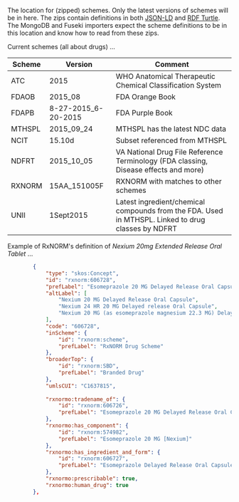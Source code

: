 The location for (zipped) schemes. Only the latest versions of schemes will be in here. The zips contain definitions in both [JSON-LD](http://www.w3.org/TR/json-ld/) and [RDF Turtle](http://www.w3.org/TR/turtle/). The MongoDB and Fuseki importers expect the scheme definitions to be in this location and know how to read from these zips.

Current schemes (all about drugs) ...

Scheme | Version | Comment
--- | --- | --- 
ATC | 2015 | WHO Anatomical Therapeutic Chemical Classification System
FDAOB | 2015_08 | FDA Orange Book
FDAPB | 8-27-2015_6-20-2015 | FDA Purple Book
MTHSPL | 2015_09_24 | MTHSPL has the latest NDC data
NCIT | 15.10d | Subset referenced from MTHSPL
NDFRT | 2015_10_05 | VA National Drug File Reference Terminology (FDA classing, Disease effects and more)
RXNORM | 15AA_151005F | RXNORM with matches to other schemes
UNII | 1Sept2015 | Latest ingredient/chemical compounds from the FDA. Used in MTHSPL. Linked to drug classes by NDFRT

Example of RxNORM's definition of _Nexium 20mg Extended Release Oral Tablet_ ...

```json
        {
            "type": "skos:Concept",
            "id": "rxnorm:606728",
            "prefLabel": "Esomeprazole 20 MG Delayed Release Oral Capsule [Nexium]",
            "altLabel": [
                "Nexium 20 MG Delayed Release Oral Capsule",
                "Nexium 24 HR 20 MG Delayed release Oral Capsule",
                "Nexium 20 MG (as esomeprazole magnesium 22.3 MG) Delayed Release Oral Capsule"
            ],
            "code": "606728",
            "inScheme": {
                "id": "rxnorm:scheme",
                "prefLabel": "RxNORM Drug Scheme"
            },
            "broaderTop": {
                "id": "rxnorm:SBD",
                "prefLabel": "Branded Drug"
            },
            "umlsCUI": "C1637815",
                        
            "rxnormo:tradename_of": {
                "id": "rxnorm:606726",
                "prefLabel": "Esomeprazole 20 MG Delayed Release Oral Capsule"
            },
            "rxnormo:has_component": {
                "id": "rxnorm:574982",
                "prefLabel": "Esomeprazole 20 MG [Nexium]"
            },
            "rxnormo:has_ingredient_and_form": {
                "id": "rxnorm:606727",
                "prefLabel": "Esomeprazole Delayed Release Oral Capsule [Nexium]"
            },
            "rxnormo:prescribable": true,
            "rxnormo:human_drug": true
        },
```

